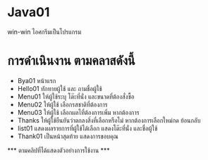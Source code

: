 # Java01
win-win ไอศกรีมเป็นโปรแกรม

  # การดำเนินงาน ตามคลาสดังนี้
* Bya01 หน้าแรก
* Hello01 ทักทายผู้ใช้ และ ถามชื่อผู้ใช้
* Menu01 ให้ผู้ใช้ระบุ โต๊ะที่นั่ง และขนาดที่ต้องสั่งซื้อ 
* Menu02 ให้ผู้ใช้ เลือกรสชาติที่ต้องการ
* Menu03 ให้ผู้ใช้ เลือกผลไที่ต้องการเพิ่ม หากต้องการ
* Thanks ให้ผู้ใช้ยืนยันว่าตกลงสิ่งที่เลือกหรือไม่ หากต้องการเลือกใหม่กด ย้อนกลับ
* list01 แสดงผลรายการที่ผู้ใช้ได้เลือก แสดงโต๊ะที่นั่ง และชื่อผู้ใช้
* Thank01 เป็นหน้าสุดท้าย แสดงการขอบคุณ
  
*** ตามคลิปที่ได้แสดงตัวอย่างการใช้งาน ***
